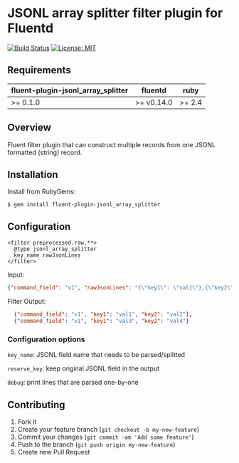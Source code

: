 # JSONL array splitter filter plugin for Fluentd

[![Build Status](https://travis-ci.org/oleewere/fluent-plugin-jsonl_array_splitter.svg?branch=master)](https://travis-ci.org/oleewere/fluent-plugin-jsonl_array_splitter)
[![License: MIT](https://img.shields.io/badge/License-MIT-blue.svg)](https://opensource.org/licenses/MIT)

## Requirements

| fluent-plugin-jsonl_array_splitter | fluentd | ruby |
|------------------------|---------|------|
| >= 0.1.0 | >= v0.14.0 | >= 2.4 |

## Overview

Fluent filter plugin that can construct multiple records from one JSONL formatted (string) record.

## Installation

Install from RubyGems:
```
$ gem install fluent-plugin-jsonl_array_splitter
```

## Configuration

```
<filter preprocessed.raw.**>
  @type jsonl_array_splitter
  key_name rawJsonLines
</filter>
```

Input:

```json
{"command_field": "v1", "rawJsonLines": "{\"key1\": \"val1\"},{\"key2\": \"val2\"}\n{\"key1\": \"val3\"},{\"key2\": \"val4\"}"}
```

Filter Output:

```json
  {"command_field": "v1", "key1": "val1", "key2": "val2"},
  {"command_field": "v1", "key1": "val3", "key2": "val4"}
```

### Configuration options

`key_name`: JSONL field name that needs to be parsed/splitted

`reserve_key`: keep original JSONL field in the output

`debug`: print lines that are parsed one-by-one

## Contributing

1. Fork it
2. Create your feature branch (`git checkout -b my-new-feature`)
3. Commit your changes (`git commit -am 'Add some feature'`)
4. Push to the branch (`git push origin my-new-feature`)
5. Create new Pull Request
